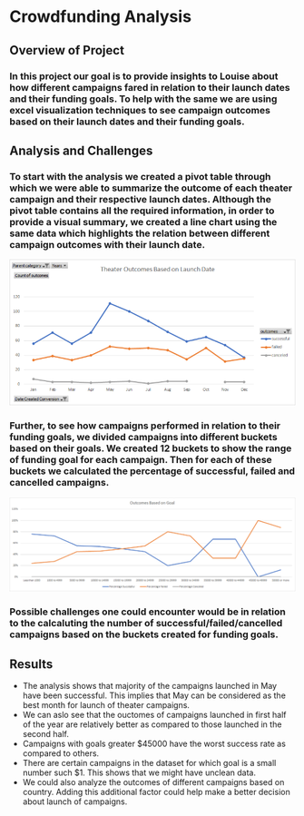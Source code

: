 # Crowdfunding Analysis
## Overview of Project
### In this project our goal is to provide insights to Louise about how different campaigns fared in relation to their launch dates and their funding goals. To help with the same we are using excel visualization techniques to see campaign outcomes based on their launch dates and their funding goals.
## Analysis and Challenges
### To start with the analysis we created a pivot table through which we were able to summarize the outcome of each theater campaign and their respective launch dates. Although the pivot table contains all the required information, in order to provide a visual summary, we created a line chart using the same data which highlights the relation between different campaign outcomes with their launch date.
![Theater_Outcomes_vs_Launch](https://github.com/vandanapundeer/assignment1-kickstarter/blob/main/Resources/Theater_Outcomes_vs_Launch.png)
### Further, to see how campaigns performed in relation to their funding goals, we divided campaigns into different buckets based on their goals. We created 12 buckets to show the range of funding goal for each campaign. Then for each of these buckets we calculated the percentage of successful, failed and cancelled campaigns. 
![Outcomes_vs_Goals](https://github.com/vandanapundeer/assignment1-kickstarter/blob/main/Resources/Outcomes_vs_Goals.png)
### Possible challenges one could encounter would be in relation to the calcaluting the number of successful/failed/cancelled campaigns based on the buckets created for funding goals.
## Results
- The analysis shows that majority of the campaigns launched in May have been successful. This implies that May can be considered as the best month for launch of theater campaigns. 
- We can aslo see that the ouctomes of campaigns launched in first half of the year are relatively better as compared to those launched in the second half.
- Campaigns with goals greater $45000 have the worst success rate as compared to others.
- There are certain campaigns in the dataset for which goal is a small number such $1. This shows that we might have unclean data.
- We could also analyze the outcomes of different campaigns based on country. Adding this additional factor could help make a better decision about launch of campaigns.
